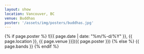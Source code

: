 ```yaml
---
layout: show
location: Vancouver, BC
venue: Buddhas
poster: '/assets/img/posters/buddhas.jpg'
---
```


{% if page.poster %}
![{{ page.date | date: "%m/%-d/%Y" }}, {{ page.location }}, {{ page.venue }}]({{ page.poster }})
{% else %}
{{ page.bands }}
{% endif %}
